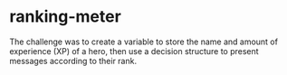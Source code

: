 # ranking-meter
The challenge was to create a variable to store the name and amount of experience (XP) of a hero, then use a decision structure to present messages according to their rank.
